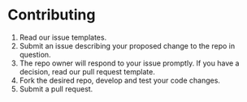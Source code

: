 # Contributing
1. Read our issue templates. 
2. Submit an issue describing your proposed change to the repo in question.
3. The repo owner will respond to your issue promptly. If you have a decision, read our pull request template.
4. Fork the desired repo, develop and test your code changes.
5. Submit a pull request.
